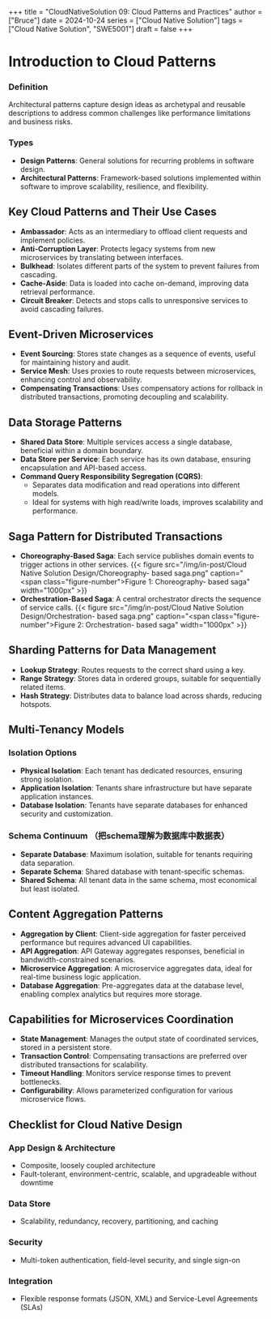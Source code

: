 +++
title = "CloudNativeSolution 09: Cloud Patterns and Practices"
author = ["Bruce"]
date = 2024-10-24
series = ["Cloud Native Solution"]
tags = ["Cloud Native Solution", "SWE5001"]
draft = false
+++

# Introduction to Cloud Patterns

### Definition
Architectural patterns capture design ideas as archetypal and reusable descriptions to address common challenges like performance limitations and business risks.

### Types
- **Design Patterns**: General solutions for recurring problems in software design.
- **Architectural Patterns**: Framework-based solutions implemented within software to improve scalability, resilience, and flexibility.

## Key Cloud Patterns and Their Use Cases

- **Ambassador**: Acts as an intermediary to offload client requests and implement policies.
- **Anti-Corruption Layer**: Protects legacy systems from new microservices by translating between interfaces.
- **Bulkhead**: Isolates different parts of the system to prevent failures from cascading.
- **Cache-Aside**: Data is loaded into cache on-demand, improving data retrieval performance.
- **Circuit Breaker**: Detects and stops calls to unresponsive services to avoid cascading failures.

## Event-Driven Microservices

- **Event Sourcing**: Stores state changes as a sequence of events, useful for maintaining history and audit.
- **Service Mesh**: Uses proxies to route requests between microservices, enhancing control and observability.
- **Compensating Transactions**: Uses compensatory actions for rollback in distributed transactions, promoting decoupling and scalability.

## Data Storage Patterns

- **Shared Data Store**: Multiple services access a single database, beneficial within a domain boundary.
- **Data Store per Service**: Each service has its own database, ensuring encapsulation and API-based access.
- **Command Query Responsibility Segregation (CQRS)**:
  - Separates data modification and read operations into different models.
  - Ideal for systems with high read/write loads, improves scalability and performance.

## Saga Pattern for Distributed Transactions

- **Choreography-Based Saga**: Each service publishes domain events to trigger actions in other services.
{{< figure src="/img/in-post/Cloud Native Solution Design/Choreography- based saga.png" caption="<span class=\"figure-number\">Figure 1: </span>Choreography- based saga" width="1000px" >}}
- **Orchestration-Based Saga**: A central orchestrator directs the sequence of service calls.
{{< figure src="/img/in-post/Cloud Native Solution Design/Orchestration- based saga.png" caption="<span class=\"figure-number\">Figure 2: </span>Orchestration- based saga" width="1000px" >}}

## Sharding Patterns for Data Management

- **Lookup Strategy**: Routes requests to the correct shard using a key.
- **Range Strategy**: Stores data in ordered groups, suitable for sequentially related items.
- **Hash Strategy**: Distributes data to balance load across shards, reducing hotspots.

## Multi-Tenancy Models

### Isolation Options
- **Physical Isolation**: Each tenant has dedicated resources, ensuring strong isolation.
- **Application Isolation**: Tenants share infrastructure but have separate application instances.
- **Database Isolation**: Tenants have separate databases for enhanced security and customization.

### Schema Continuum （把schema理解为数据库中数据表）
- **Separate Database**: Maximum isolation, suitable for tenants requiring data separation.
- **Separate Schema**: Shared database with tenant-specific schemas.
- **Shared Schema**: All tenant data in the same schema, most economical but least isolated.

## Content Aggregation Patterns

- **Aggregation by Client**: Client-side aggregation for faster perceived performance but requires advanced UI capabilities.
- **API Aggregation**: API Gateway aggregates responses, beneficial in bandwidth-constrained scenarios.
- **Microservice Aggregation**: A microservice aggregates data, ideal for real-time business logic application.
- **Database Aggregation**: Pre-aggregates data at the database level, enabling complex analytics but requires more storage.

## Capabilities for Microservices Coordination

- **State Management**: Manages the output state of coordinated services, stored in a persistent store.
- **Transaction Control**: Compensating transactions are preferred over distributed transactions for scalability.
- **Timeout Handling**: Monitors service response times to prevent bottlenecks.
- **Configurability**: Allows parameterized configuration for various microservice flows.

## Checklist for Cloud Native Design

### App Design & Architecture
- Composite, loosely coupled architecture
- Fault-tolerant, environment-centric, scalable, and upgradeable without downtime

### Data Store
- Scalability, redundancy, recovery, partitioning, and caching

### Security
- Multi-token authentication, field-level security, and single sign-on

### Integration
- Flexible response formats (JSON, XML) and Service-Level Agreements (SLAs)
